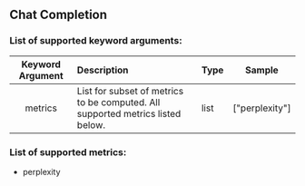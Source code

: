 ## Chat Completion

### List of supported keyword arguments:

| Keyword Argument  | Description                                                                           | Type      | Sample                                   |
|:-----------------:|:--------------------------------------------------------------------------------------|-----------|------------------------------------------|
|      metrics      | List for subset of metrics to be computed. All supported metrics listed below.        | list<str> | ["perplexity"] |

### List of supported metrics:

* perplexity